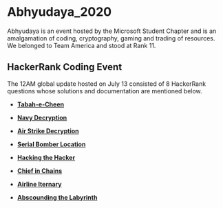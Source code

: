 # Abhyudaya_2020

Abhyudaya is an event hosted by the Microsoft Student Chapter and is an amalgamation of coding, cryptography, gaming and trading of resources.
We belonged to Team America and stood at Rank 11.

## HackerRank Coding Event

The 12AM global update hosted on July 13 consisted of 8 HackerRank questions whose solutions and documentation are mentioned below.

   * [**Tabah-e-Cheen** ](https://github.com/leander-dsouza/Abhyudaya_2020/tree/master/Questions/Tabah-e-Cheen)
   
   * [**Navy Decryption**](https://github.com/leander-dsouza/Abhyudaya_2020/tree/master/Questions/Navy%20Decryption)
   
   * [**Air Strike Decryption**](https://github.com/leander-dsouza/Abhyudaya_2020/tree/master/Questions/Air%20Strike%20Decryption)
   
   * [**Serial Bomber Location**](https://github.com/leander-dsouza/Abhyudaya_2020/tree/master/Questions/Serial%20Bomber%20Location)
   
   * [**Hacking the Hacker**](https://github.com/leander-dsouza/Abhyudaya_2020/tree/master/Questions/Hacking%20the%20Hacker)
   
   * [**Chief in Chains**](https://github.com/leander-dsouza/Abhyudaya_2020/tree/master/Questions/Chief%20in%20Chains)
   
   * [**Airline Iternary**](https://github.com/leander-dsouza/Abhyudaya_2020/tree/master/Questions/Airline%20Iternary)
   
   * [**Abscounding the Labyrinth**](https://github.com/leander-dsouza/Abhyudaya_2020/tree/master/Questions/Abscounding%20the%20Labyrinth)
   
   
